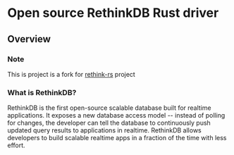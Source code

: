 # Open source RethinkDB Rust driver

## Overview


### Note
This is project is a fork for [rethink-rs]("https://github.com/rethinkdb/rethinkdb-rs") project

### What is RethinkDB?
RethinkDB is the first open-source scalable database built for realtime applications. It exposes a new database access model -- instead of polling for changes, the developer can tell the database to continuously push updated query results to applications in realtime. RethinkDB allows developers to build scalable realtime apps in a fraction of the time with less effort.
